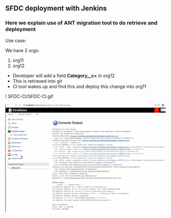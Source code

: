 ## SFDC deployment with Jenkins

### Here we explain use of ANT migration tool to do retrieve and deployment

Use case:

We have 2 orgs:

1. org11
2. org12

- Developer will add a field **Category__c<** in org12
- This is retrieved into git
- CI tool wakes up and find this and deploy this change into org11

! SFDC-CI/SFDC-CI.gif


![Demo](https://github.com/mohan-chinnappan-n/SFDC-CI/blob/master/SFDC-CI.gif)
